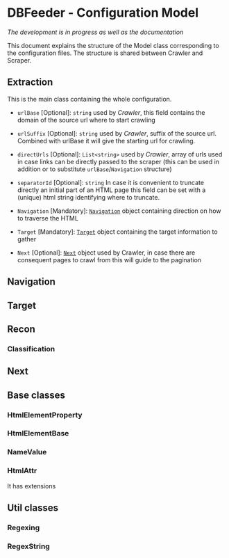 ﻿# DBFeeder - Configuration Model

_The development is in progress as well as the documentation_

This document explains the structure of the Model class corresponding to the configuration files.
The structure is shared between Crawler and Scraper.

## Extraction

This is the main class containing the whole configuration.

- `urlBase` [Optional]: `string` used by _Crawler_, this field contains the domain of the source url where to start crawling

- `urlSuffix` [Optional]: `string` used by _Crawler_, suffix of the source url. Combined with urlBase it will give the starting url for crawling.

- `directUrls` [Optional]: `List<string>` used by _Crawler_, array of urls used in case links can be directly passed to the scraper (this can be used in addition or to substitute `urlBase`/`Navigation` structure)

- `separatorId` [Optional]: `string` In case it is convenient to truncate directly an initial part of an HTML page this field can be set with a (unique) html string identifying where to truncate.

- `Navigation` [Mandatory]: [`Navigation`](https://github.com/dapalex/DBFeeder/Common/README.md#Navigation) object containing direction on how to traverse the HTML

- `Target` [Mandatory]: [`Target`](https://github.com/dapalex/DBFeeder/Common/README.md#Target) object containing the target information to gather

- `Next` [Optional]: [`Next`](https://github.com/dapalex/DBFeeder/Common/README.md#Next) object used by Crawler, in case there are consequent pages to crawl from this will guide to the pagination


## Navigation


## Target

## Recon


### Classification

## Next

## Base classes

### HtmlElementProperty

### HtmlElementBase

### NameValue

### HtmlAttr

It has extensions

## Util classes

### Regexing

### RegexString

